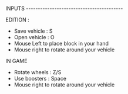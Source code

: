 
INPUTS -----------------------------------------

EDITION :
- Save vehicle : S
- Open vehicle : O
- Mouse Left to place block in your hand
- Mouse right to rotate around your vehicle

IN GAME
- Rotate wheels : Z/S
- Use boosters : Space
- Mouse right to rotate around your vehicle